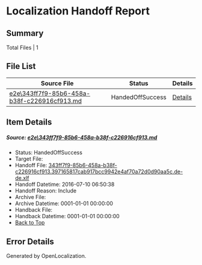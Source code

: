 # <a name='report-top'></a> Localization Handoff Report

## Summary
 Total Files | 1

## File List
 Source File | Status | Details 
 ----------- | ------ | ------- 
 [e2e\343ff7f9-85b6-458a-b38f-c226916cf913.md](https://github.com/OpenLocalizationTestOrg/oltest/blob/f761085cae5077345aa0ca14ebb0be25558ae898/e2e/343ff7f9-85b6-458a-b38f-c226916cf913.md) | HandedOffSuccess | [Details](#474231c977e26622a7791e0bd975d14b681461b81)

## Item Details
##### <a name='474231c977e26622a7791e0bd975d14b681461b81'></a> Source: [e2e\343ff7f9-85b6-458a-b38f-c226916cf913.md](https://github.com/OpenLocalizationTestOrg/oltest/blob/f761085cae5077345aa0ca14ebb0be25558ae898/e2e/343ff7f9-85b6-458a-b38f-c226916cf913.md)
* Status: HandedOffSuccess
* Target File: 
* Handoff File: [343ff7f9-85b6-458a-b38f-c226916cf913.397165817cab917bcc9942e4af70a72d0d90aa5c.de-de.xlf](https://github.com/OpenLocalizationTestOrg/olhandoff-e2e/blob/6dfdb7cee27ac843414a9ccdbd9259da02af398b/ol-handoff/OpenLocalizationTestOrg/oltest-dede-fly/ci/ht/343ff7f9-85b6-458a-b38f-c226916cf913.397165817cab917bcc9942e4af70a72d0d90aa5c.de-de.xlf)
* Handoff Datetime: 2016-07-10 06:50:38
* Handoff Reason: Include
* Archive File: 
* Archive Datetime: 0001-01-01 00:00:00
* Handback File: 
* Handback Datetime: 0001-01-01 00:00:00
* [Back to Top](#report-top)


## Error Details

Generated by OpenLocalization.
